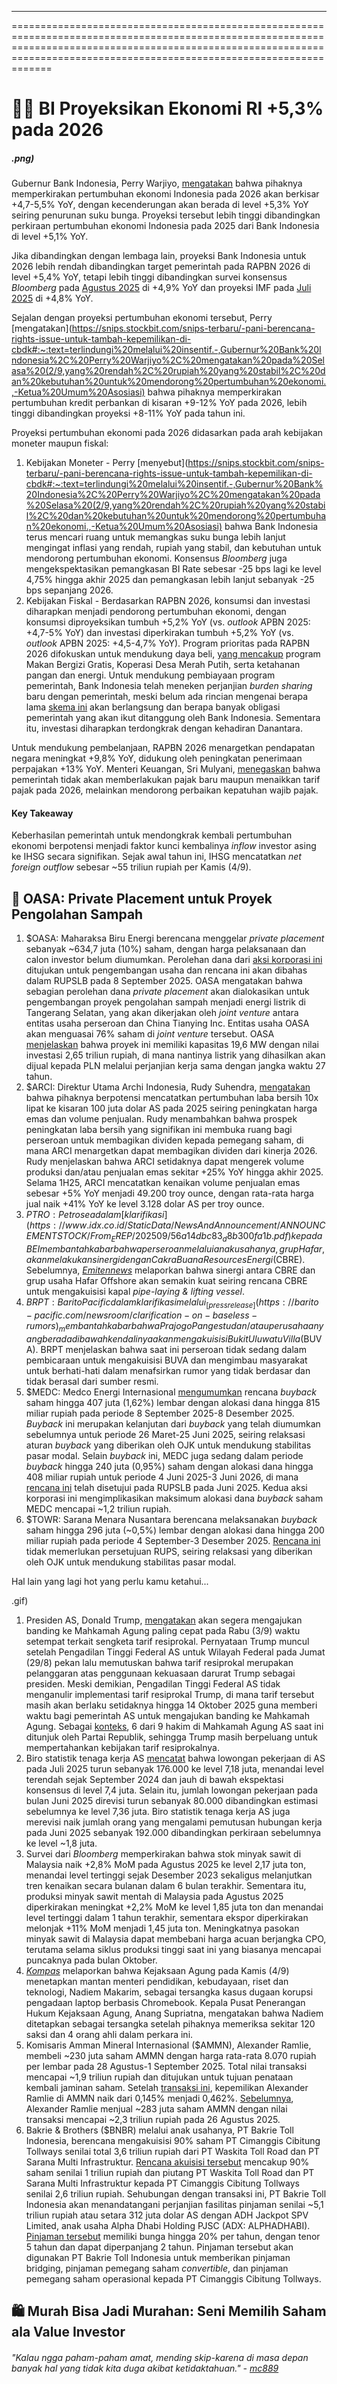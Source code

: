 ---

===============================================================================================================================================================================================================================

# 👨‍💻 BI Proyeksikan Ekonomi RI +5,3% pada 2026

##### .png)

#####

Gubernur Bank Indonesia, Perry Warjiyo, [mengatakan](https://epaper.bisnis.com/epaper/detail/page/159745/) bahwa pihaknya memperkirakan pertumbuhan ekonomi Indonesia pada 2026 akan berkisar +4,7-5,5% YoY, dengan kecenderungan akan berada di level +5,3% YoY seiring penurunan suku bunga. Proyeksi tersebut lebih tinggi dibandingkan perkiraan pertumbuhan ekonomi Indonesia pada 2025 dari Bank Indonesia di level +5,1% YoY.

Jika dibandingkan dengan lembaga lain, proyeksi Bank Indonesia untuk 2026 lebih rendah dibandingkan target pemerintah pada RAPBN 2026 di level +5,4% YoY, tetapi lebih tinggi dibandingkan survei konsensus _Bloomberg_ pada [Agustus 2025](https://snips.stockbit.com/snips-terbaru/-untr-1h25-earnings-call-revisi-turun-guidance-volume-overburden#:~:text=Konsensus%20terbaru%20yang,level%20%2B5%2C4%25%20YoY.) di +4,9% YoY dan proyeksi IMF pada [Juli 2025](https://snips.stockbit.com/snips-terbaru/bbca-1h25-laba-bersih-8-yoy-naikkan-guidance-coc#:~:text=IMF%20dalam%20outlook,level%20%2B4%2C7%25%20YoY.) di +4,8% YoY.

Sejalan dengan proyeksi pertumbuhan ekonomi tersebut, Perry [mengatakan](https://snips.stockbit.com/snips-terbaru/-pani-berencana-rights-issue-untuk-tambah-kepemilikan-di-cbdk#:~:text=terlindungi%20melalui%20insentif.-,Gubernur%20Bank%20Indonesia%2C%20Perry%20Warjiyo%2C%20mengatakan%20pada%20Selasa%20(2/9,yang%20rendah%2C%20rupiah%20yang%20stabil%2C%20dan%20kebutuhan%20untuk%20mendorong%20pertumbuhan%20ekonomi.,-Ketua%20Umum%20Asosiasi) bahwa pihaknya memperkirakan pertumbuhan kredit perbankan di kisaran +9-12% YoY pada 2026, lebih tinggi dibandingkan proyeksi +8-11% YoY pada tahun ini.

Proyeksi pertumbuhan ekonomi pada 2026 didasarkan pada arah kebijakan moneter maupun fiskal:

1.  Kebijakan Moneter - Perry [menyebut](https://snips.stockbit.com/snips-terbaru/-pani-berencana-rights-issue-untuk-tambah-kepemilikan-di-cbdk#:~:text=terlindungi%20melalui%20insentif.-,Gubernur%20Bank%20Indonesia%2C%20Perry%20Warjiyo%2C%20mengatakan%20pada%20Selasa%20(2/9,yang%20rendah%2C%20rupiah%20yang%20stabil%2C%20dan%20kebutuhan%20untuk%20mendorong%20pertumbuhan%20ekonomi.,-Ketua%20Umum%20Asosiasi) bahwa Bank Indonesia terus mencari ruang untuk memangkas suku bunga lebih lanjut mengingat inflasi yang rendah, rupiah yang stabil, dan kebutuhan untuk mendorong pertumbuhan ekonomi. Konsensus _Bloomberg_ juga mengekspektasikan pemangkasan BI Rate sebesar -25 bps lagi ke level 4,75% hingga akhir 2025 dan pemangkasan lebih lanjut sebanyak -25 bps sepanjang 2026.
2.  Kebijakan Fiskal - Berdasarkan RAPBN 2026, konsumsi dan investasi diharapkan menjadi pendorong pertumbuhan ekonomi, dengan konsumsi diproyeksikan tumbuh +5,2% YoY (vs. _outlook_ APBN 2025: +4,7-5% YoY) dan investasi diperkirakan tumbuh +5,2% YoY (vs. _outlook_ APBN 2025: +4,5-4,7% YoY). Program prioritas pada RAPBN 2026 difokuskan untuk mendukung daya beli, [yang mencakup](https://snips.stockbit.com/snips-terbaru/-rapbn-2026-ekonomi-ditarget-54-via-8-program-prioritas) program Makan Bergizi Gratis, Koperasi Desa Merah Putih, serta ketahanan pangan dan energi. Untuk mendukung pembiayaan program pemerintah, Bank Indonesia telah meneken perjanjian _burden sharing_ baru dengan pemerintah, meski belum ada rincian mengenai berapa lama [skema ini](https://snips.stockbit.com/snips-terbaru/-pani-berencana-rights-issue-untuk-tambah-kepemilikan-di-cbdk#:~:text=Gubernur%20Bank%20Indonesia,seluruh%20jumlah%20tersebut.) akan berlangsung dan berapa banyak obligasi pemerintah yang akan ikut ditanggung oleh Bank Indonesia. Sementara itu, investasi diharapkan terdongkrak dengan kehadiran Danantara.

Untuk mendukung pembelanjaan, RAPBN 2026 menargetkan pendapatan negara meningkat +9,8% YoY, didukung oleh peningkatan penerimaan perpajakan +13% YoY. Menteri Keuangan, Sri Mulyani, [menegaskan](https://snips.stockbit.com/snips-terbaru/-pani-berencana-rights-issue-untuk-tambah-kepemilikan-di-cbdk#:~:text=Menteri%20Keuangan%2C%20Sri,terlindungi%20melalui%20insentif.) bahwa pemerintah tidak akan memberlakukan pajak baru maupun menaikkan tarif pajak pada 2026, melainkan mendorong perbaikan kepatuhan wajib pajak.

#### Key Takeaway

Keberhasilan pemerintah untuk mendongkrak kembali pertumbuhan ekonomi berpotensi menjadi faktor kunci kembalinya _inflow_ investor asing ke IHSG secara signifikan. Sejak awal tahun ini, IHSG mencatatkan _net foreign outflow_ sebesar ~55 triliun rupiah per Kamis (4/9).

## 🚮 OASA: Private Placement untuk Proyek Pengolahan Sampah

1.  $OASA: Maharaksa Biru Energi berencana menggelar _private placement_ sebanyak ~634,7 juta (10%) saham, dengan harga pelaksanaan dan calon investor belum diumumkan. Perolehan dana dari [aksi korporasi ini](https://www.idx.co.id/StaticData/NewsAndAnnouncement/ANNOUNCEMENTSTOCK/From_EREP/202509/854465ea2d_2ca86ab624.pdf) ditujukan untuk pengembangan usaha dan rencana ini akan dibahas dalam RUPSLB pada 8 September 2025. OASA mengatakan bahwa sebagian perolehan dana _private placement_ akan dialokasikan untuk pengembangan proyek pengolahan sampah menjadi energi listrik di Tangerang Selatan, yang akan dikerjakan oleh _joint venture_ antara entitas usaha perseroan dan China Tianying Inc. Entitas usaha OASA akan menguasai 76% saham di _joint venture_ tersebut. OASA [menjelaskan](https://www.idx.co.id/StaticData/NewsAndAnnouncement/ANNOUNCEMENTSTOCK/From_EREP/202509/feb18703ed_eb52f6ebd7.pdf) bahwa proyek ini memiliki kapasitas 19,6 MW dengan nilai investasi 2,65 triliun rupiah, di mana nantinya listrik yang dihasilkan akan dijual kepada PLN melalui perjanjian kerja sama dengan jangka waktu 27 tahun.
2.  $ARCI: Direktur Utama Archi Indonesia, Rudy Suhendra, [mengatakan](https://market.bisnis.com/read/20250904/192/1908428/emiten-emas-arci-bidik-laba-naik-10-kali-ada-peluang-dividen) bahwa pihaknya berpotensi mencatatkan pertumbuhan laba bersih 10x lipat ke kisaran 100 juta dolar AS pada 2025 seiring peningkatan harga emas dan volume penjualan. Rudy menambahkan bahwa prospek peningkatan laba bersih yang signifikan ini membuka ruang bagi perseroan untuk membagikan dividen kepada pemegang saham, di mana ARCI menargetkan dapat membagikan dividen dari kinerja 2026. Rudy menjelaskan bahwa ARCI setidaknya dapat mengerek volume produksi dan/atau penjualan emas sekitar +25% YoY hingga akhir 2025. Selama 1H25, ARCI mencatatkan kenaikan volume penjualan emas sebesar +5% YoY menjadi 49.200 troy ounce, dengan rata-rata harga jual naik +41% YoY ke level 3.128 dolar AS per troy ounce.
3.  $PTRO: Petrosea dalam [klarifikasi](https://www.idx.co.id/StaticData/NewsAndAnnouncement/ANNOUNCEMENTSTOCK/From_EREP/202509/56a14dbc83_d8b300fa1b.pdf) kepada BEI membantah kabar bahwa perseroan melalui anak usahanya, grup Hafar, akan melakukan sinergi dengan Cakra Buana Resources Energi ($CBRE). Sebelumnya, _[Emitennews](https://emitennews.com/news/langkah-baru-hapsoro-dan-prajogo-pangestu-di-cbre)_ melaporkan bahwa sinergi antara CBRE dan grup usaha Hafar Offshore akan semakin kuat seiring rencana CBRE untuk mengakuisisi kapal _pipe-laying & lifting vessel_.
4.  $BRPT: Barito Pacific dalam klarifikasi melalui _[press release](https://barito-pacific.com/newsroom/clarification-on-baseless-rumors)_ membantah kabar bahwa Prajogo Pangestu dan/atau perusahaan yang berada di bawah kendalinya akan mengakuisisi Bukit Uluwatu Villa ($BUVA). BRPT menjelaskan bahwa saat ini perseroan tidak sedang dalam pembicaraan untuk mengakuisisi BUVA dan mengimbau masyarakat untuk berhati-hati dalam menafsirkan rumor yang tidak berdasar dan tidak berasal dari sumber resmi.
5.  $MEDC: Medco Energi Internasional [mengumumkan](https://www.idx.co.id/StaticData/NewsAndAnnouncement/ANNOUNCEMENTSTOCK/From_EREP/202509/6faf6f28e7_63fcaeebdb.pdf) rencana _buyback_ saham hingga 407 juta (1,62%) lembar dengan alokasi dana hingga 815 miliar rupiah pada periode 8 September 2025-8 Desember 2025. _Buyback_ ini merupakan kelanjutan dari _buyback_ yang telah diumumkan sebelumnya untuk periode 26 Maret-25 Juni 2025, seiring relaksasi aturan _buyback_ yang diberikan oleh OJK untuk mendukung stabilitas pasar modal. Selain _buyback_ ini, MEDC juga sedang dalam periode _buyback_ hingga 240 juta (0,95%) saham dengan alokasi dana hingga 408 miliar rupiah untuk periode 4 Juni 2025-3 Juni 2026, di mana [rencana ini](https://www.idx.co.id/StaticData/NewsAndAnnouncement/ANNOUNCEMENTSTOCK/From_EREP/202504/2bcb8e0ab0_5e2e54eb15.pdf) telah disetujui pada RUPSLB pada Juni 2025. Kedua aksi korporasi ini mengimplikasikan maksimum alokasi dana _buyback_ saham MEDC mencapai ~1,2 triliun rupiah.
6.  $TOWR: Sarana Menara Nusantara berencana melaksanakan _buyback_ saham hingga 296 juta (~0,5%) lembar dengan alokasi dana hingga 200 miliar rupiah pada periode 4 September-3 Desember 2025. [Rencana ini](https://www.idx.co.id/StaticData/NewsAndAnnouncement/ANNOUNCEMENTSTOCK/From_EREP/202509/415e46f71e_fddb12dd4f.pdf) tidak memerlukan persetujuan RUPS, seiring relaksasi yang diberikan oleh OJK untuk mendukung stabilitas pasar modal.

Hal lain yang lagi hot yang perlu kamu ketahui...

.gif)

1.  Presiden AS, Donald Trump, [mengatakan](https://www.bbc.com/news/articles/cy983g8jr5do) akan segera mengajukan banding ke Mahkamah Agung paling cepat pada Rabu (3/9) waktu setempat terkait sengketa tarif resiprokal. Pernyataan Trump muncul setelah Pengadilan Tinggi Federal AS untuk Wilayah Federal pada Jumat (29/8) pekan lalu memutuskan bahwa tarif resiprokal merupakan pelanggaran atas penggunaan kekuasaan darurat Trump sebagai presiden. Meski demikian, Pengadilan Tinggi Federal AS tidak menganulir implementasi tarif resiprokal Trump, di mana tarif tersebut masih akan berlaku setidaknya hingga 14 Oktober 2025 guna memberi waktu bagi pemerintah AS untuk mengajukan banding ke Mahkamah Agung. Sebagai [konteks](https://www.reuters.com/legal/government/trump-ask-supreme-court-save-tariffs-faces-tough-legal-questions-2025-09-03/), 6 dari 9 hakim di Mahkamah Agung AS saat ini ditunjuk oleh Partai Republik, sehingga Trump masih berpeluang untuk mempertahankan kebijakan tarif resiprokalnya.
2.  Biro statistik tenaga kerja AS [mencatat](https://www.bls.gov/news.release/pdf/jolts.pdf) bahwa lowongan pekerjaan di AS pada Juli 2025 turun sebanyak 176.000 ke level 7,18 juta, menandai level terendah sejak September 2024 dan jauh di bawah ekspektasi konsensus di level 7,4 juta. Selain itu, jumlah lowongan pekerjaan pada bulan Juni 2025 direvisi turun sebanyak 80.000 dibandingkan estimasi sebelumnya ke level 7,36 juta. Biro statistik tenaga kerja AS juga merevisi naik jumlah orang yang mengalami pemutusan hubungan kerja pada Juni 2025 sebanyak 192.000 dibandingkan perkiraan sebelumnya ke level ~1,8 juta.
3.  Survei dari _Bloomberg_ memperkirakan bahwa stok minyak sawit di Malaysia naik +2,8% MoM pada Agustus 2025 ke level 2,17 juta ton, menandai level tertinggi sejak Desember 2023 sekaligus melanjutkan tren kenaikan secara bulanan dalam 6 bulan terakhir. Sementara itu, produksi minyak sawit mentah di Malaysia pada Agustus 2025 diperkirakan meningkat +2,2% MoM ke level 1,85 juta ton dan menandai level tertinggi dalam 1 tahun terakhir, sementara ekspor diperkirakan melonjak +11% MoM menjadi 1,45 juta ton. Meningkatnya pasokan minyak sawit di Malaysia dapat membebani harga acuan berjangka CPO, terutama selama siklus produksi tinggi saat ini yang biasanya mencapai puncaknya pada bulan Oktober.
4.  _[Kompas](https://nasional.kompas.com/read/2025/09/04/15491251/kejagung-tetapkan-nadiem-makarim-tersangka-kasus-korupsi-chromebook)_ melaporkan bahwa Kejaksaan Agung pada Kamis (4/9) menetapkan mantan menteri pendidikan, kebudayaan, riset dan teknologi, Nadiem Makarim, sebagai tersangka kasus dugaan korupsi pengadaan laptop berbasis Chromebook. Kepala Pusat Penerangan Hukum Kejaksaan Agung, Anang Supriatna, mengatakan bahwa Nadiem ditetapkan sebagai tersangka setelah pihaknya memeriksa sekitar 120 saksi dan 4 orang ahli dalam perkara ini.
5.  Komisaris Amman Mineral Internasional ($AMMN), Alexander Ramlie, membeli ~230 juta saham AMMN dengan harga rata-rata 8.070 rupiah per lembar pada 28 Agustus-1 September 2025. Total nilai transaksi mencapai ~1,9 triliun rupiah dan ditujukan untuk tujuan penataan kembali jaminan saham. Setelah [transaksi ini](https://www.idx.co.id/StaticData/NewsAndAnnouncement/ANNOUNCEMENTSTOCK/From_EREP/202509/48c1639f7e_4f888c8a40.pdf), kepemilikan Alexander Ramlie di AMMN naik dari 0,145% menjadi 0,462%. [Sebelumnya](https://snips.stockbit.com/snips-terbaru/-sp500-cetak-ath-seiring-revisi-naik-pdb-as#:~:text=%24AMMN%3A%20Komisaris,0%2C536%25%20menjadi%200%2C145%25.), Alexander Ramlie menjual ~283 juta saham AMMN dengan nilai transaksi mencapai ~2,3 triliun rupiah pada 26 Agustus 2025.
6.  Bakrie & Brothers ($BNBR) melalui anak usahanya, PT Bakrie Toll Indonesia, berencana mengakuisisi 90% saham PT Cimanggis Cibitung Tollways senilai total 3,6 triliun rupiah dari PT Waskita Toll Road dan PT Sarana Multi Infrastruktur. [Rencana akuisisi tersebut](https://www.idx.co.id/StaticData/NewsAndAnnouncement/ANNOUNCEMENTSTOCK/From_EREP/202509/a78943e1de_3aede43591.pdf) mencakup 90% saham senilai 1 triliun rupiah dan piutang PT Waskita Toll Road dan PT Sarana Multi Infrastruktur kepada PT Cimanggis Cibitung Tollways senilai 2,6 triliun rupiah. Sehubungan dengan transaksi ini, PT Bakrie Toll Indonesia akan menandatangani perjanjian fasilitas pinjaman senilai ~5,1 triliun rupiah atau setara 312 juta dolar AS dengan ADH Jackpot SPV Limited, anak usaha Alpha Dhabi Holding PJSC (ADX: ALPHADHABI). [Pinjaman tersebut](https://portalvhds1fxb0jchzgjph.blob.core.windows.net/press-releases-attachments./3917595/Alpha_Dhabi_Holding_PJSC_Announcements.pdf) memiliki bunga hingga 20% per tahun, dengan tenor 5 tahun dan dapat diperpanjang 2 tahun. Pinjaman tersebut akan digunakan PT Bakrie Toll Indonesia untuk memberikan pinjaman bridging, pinjaman pemegang saham _convertible_, dan pinjaman pemegang saham operasional kepada PT Cimanggis Cibitung Tollways.

## 🛍️ Murah Bisa Jadi Murahan: Seni Memilih Saham ala Value Investor

###### _"Kalau ngga paham-paham amat, mending skip-karena di masa depan banyak hal yang tidak kita duga akibat ketidaktahuan." -_ _[mc889](https://stockbit.com/mc889)_

#####
